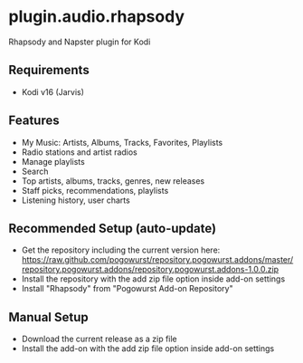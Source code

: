 plugin.audio.rhapsody
=====================

Rhapsody and Napster plugin for Kodi

Requirements
------------
* Kodi v16 (Jarvis)


Features
-------- 
* My Music: Artists, Albums, Tracks, Favorites, Playlists
* Radio stations and artist radios
* Manage playlists
* Search
* Top artists, albums, tracks, genres, new releases
* Staff picks, recommendations, playlists
* Listening history, user charts


Recommended Setup (auto-update)
-------------------------------
* Get the repository including the current version here:
  https://raw.github.com/pogowurst/repository.pogowurst.addons/master/repository.pogowurst.addons/repository.pogowurst.addons-1.0.0.zip
* Install the repository with the add zip file option inside add-on settings
* Install "Rhapsody" from "Pogowurst Add-on Repository"


Manual Setup
------------
* Download the current release as a zip file
* Install the add-on with the add zip file option inside add-on settings